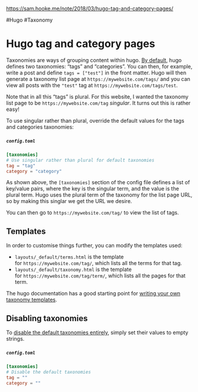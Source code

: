 https://sam.hooke.me/note/2018/03/hugo-tag-and-category-pages/

#Hugo #Taxonomy 
# Hugo tag and category pages

Taxonomies are ways of grouping content within hugo. [By default](https://gohugo.io/content-management/taxonomies/#hugo-taxonomy-defaults), hugo defines two taxonomies: “tags” and “categories”. You can then, for example, write a post and define `tags = ["test"]` in the front matter. Hugo will then generate a taxonomy list page at `https://mywebsite.com/tags/` and you can view all posts with the `"test"` tag at `https://mywebsite.com/tags/test`.

Note that in all this “tags” is plural. For this website, I wanted the taxonomy list page to be `https://mywebsite.com/tag` _singular_. It turns out this is rather easy!

To use singular rather than plural, override the default values for the tags and categories taxonomies:

##### `config.toml` [](https://sam.hooke.me/note/2018/03/hugo-tag-and-category-pages/#configtoml)

```toml
[taxonomies]
# Use singular rather than plural for default taxonomies
tag = "tag"
category = "category"
```

As shown above, the `[taxonomies]` section of the config file defines a list of key/value pairs, where the key is the singular term, and the value is the plural term. Hugo uses the plural term of the taxonomy for the list page URL, so by making this singlar we get the URL we desire.

You can then go to `https://mywebsite.com/tag/` to view the list of tags.

## Templates [](https://sam.hooke.me/note/2018/03/hugo-tag-and-category-pages/#templates)

In order to customise things further, you can modify the templates used:

-   `layouts/_default/terms.html` is the template for `https://mywebsite.com/tag/`, which lists all the terms for that tag.
-   `layouts/_default/taxonomy.html` is the template for `https://mywebsite.com/tag/term/`, which lists all the pages for that term.

The hugo documentation has a good starting point for [writing your own taxonomy templates](https://gohugo.io/templates/taxonomy-templates/#order-taxonomies).

## Disabling taxonomies [](https://sam.hooke.me/note/2018/03/hugo-tag-and-category-pages/#disabling-taxonomies)

To [disable the default taxonomies entirely](https://discourse.gohugo.io/t/turning-off-taxonomy-pages/2622/3), simply set their values to empty strings.

##### `config.toml` [](https://sam.hooke.me/note/2018/03/hugo-tag-and-category-pages/#configtoml-1)

```toml
[taxonomies]
# Disable the default taxonomies
tag = ""
category = ""
```


